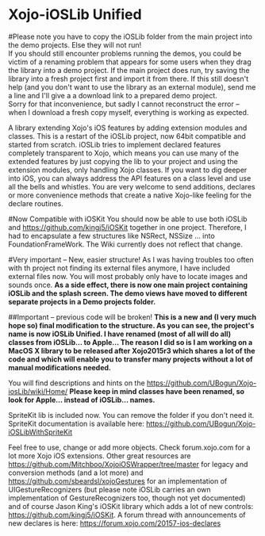 Xojo-iOSLib Unified
===========
#Please note you have to copy the iOSLib folder from the main project into the demo projects. Else they will not run!  
If you should still encounter problems running the demos, you could be victim of a renaming problem that appears for some users when they drag the library into a demo project. If the main project does run, try saving the library into a fresh project first and import it from there. If this still doesn't help (and you don't want to use the library as an external module), send me a line and I'll give a a download link to a prepared demo project.  
Sorry for that inconvenience, but sadly I cannot reconstruct the error – when I download a fresh copy myself, everything is working as expected.  
  
    
    
A library extending Xojo's iOS features by adding extension modules and classes.
This is a restart of the iOSLib project, now 64bit compatible and started from scratch. 
iOSLib tries to implement declared features completely transparent to Xojo, which means you can use many of the extended features by just copying the lib to your project and using the extension modules, only handling Xojo classes.
If you want to dig deeper into iOS, you can always address the API features on a class level and use all the bells and whistles.
You are very welcome to send additions, declares or more convenience methods that create a native Xojo-like feeling for the declare routines.

#Now Compatible with iOSKit
You should now be able to use both iOSLib and https://github.com/kingj5/iOSKit together in one project. Therefore, I had to encapsulate a few structures like NSRect, NSSize … into FoundationFrameWork. The Wiki currently does not reflect that change.  

#Very important – New, easier structure!
As I was having troubles too often with th project not finding its external files anymore, I have included external files now. You will most probably only have to locate images and sounds once.
**As a side effect, there is now one main project containing iOSLib and the splash screen. The demo views have moved to different separate projects in a Demo projects folder.**  


##Important – previous code will be broken!
**This is a new and (I very much hope so) final modification to the structure. As you can see, the project's name is now iOSLib Unified. I have renamed (most of all will do all) classes from iOSLib… to Apple… The reason I did so is I am working on a MacOS X library to be released after Xojo2015r3 which shares a lot of the code and which will enable you to transfer many projects without a lot of manual modifications needed.**

You will find descriptions and hints on the https://github.com/UBogun/Xojo-iosLib/wiki/Home/
**Please keep in mind classes have been renamed, so look for Apple… instead of iOSLib… names.**

SpriteKit lib is included now. You can remove the folder if you don't need it. SpriteKit documentation is available here: https://github.com/UBogun/Xojo-iOSLibWithSpriteKit

Feel free to use, change or add more objects. Check forum.xojo.com for a lot more Xojo iOS extensions.
Other great resources are https://github.com/Mitchboo/XojoiOSWrapper/tree/master for legacy and conversion methods (and a lot more) and https://github.com/sbeardsl/xojoGestures for an implementation of UIGestureRecognizers (but please note iOSLib carries an own implementation of GestureRecognizers too, though not yet documented) and of course Jason King's iOSKit library which adds a lot of new controls: https://github.com/kingj5/iOSKit. 
A forum thread with announcements of new declares is here: https://forum.xojo.com/20157-ios-declares
